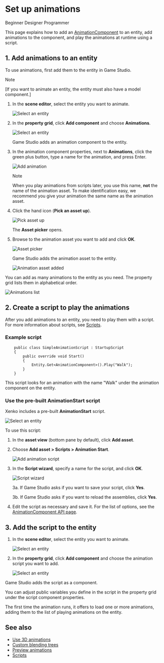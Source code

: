 # Set up animations

<span class="label label-doc-level">Beginner</span>
<span class="label label-doc-audience">Designer</span>
<span class="label label-doc-audience">Programmer</span>

This page explains how to add an [AnimationComponent](xref:SiliconStudio.Xenko.Animations.AnimationComponent) to an entity, add animations to the component, and play the animations at runtime using a script.

## 1. Add animations to an entity

To use animations, first add them to the entity in Game Studio. 

>[!Note]
>[If you want to animate an entity, the entity must also have a model component.]

1. In the **scene editor**, select the entity you want to animate.

    ![Select an entity](media/select-entity.png)

2. In the **property grid**, click **Add component** and choose **Animations**.

    ![Select an entity](media/select-animation-component.png)

    Game Studio adds an animation component to the entity.

3. In the animation component properties, next to **Animations**, click the green plus button, type a name for the animation, and press Enter.

    ![Add animation](media/add-animation.png)

    >[!Note]
    >When you play animations from scripts later, you use this name, **not** the name of the animation asset. To make identification easy, we recommend you give your animation the same name as the animation asset.
    
4. Click the hand icon (**Pick an asset up**).

    ![Pick asset up](media/pick-asset-up.png)

    The **Asset picker** opens.

5. Browse to the animation asset you want to add and click **OK**.

    ![Asset picker](media/asset-picker.png)

    Game Studio adds the animation asset to the entity.

    ![Animation asset added](media/animation-asset-added.png)

You can add as many animations to the entity as you need. The property grid lists them in alphabetical order.

![Animations list](media/animations-list.png)

## 2. Create a script to play the animations

After you add animations to an entity, you need to play them with a script. For more information about scripts, see [Scripts](../scripts/index.md).

### Example script

```
    public class SimpleAnimationScript : StartupScript
    {
        public override void Start()
        {
            Entity.Get<AnimationComponent>().Play("Walk");
        }
    }
```

This script looks for an animation with the name "Walk" under the animation component on the entity.

### Use the pre-built **AnimationStart** script

Xenko includes a pre-built **AnimationStart** script.

![Select an entity](media/animations-setup3.png)

To use this script:

1. In the **asset view** (bottom pane by default), click **Add asset**. 

2. Choose **Add asset > Scripts > Animation Start**.

    ![Add animation script](media/add-animation-script.png)

3. In the **Script wizard**, specify a name for the script, and click **OK**.

    ![Script wizard](media/name-animation-script.png)

    3a. If Game Studio asks if you want to save your script, click **Yes**.
    
    3b. If Game Studio asks if you want to reload the assemblies, click **Yes**.

4. Edit the script as necessary and save it. For the list of options, see the [AnimationComponent API page](xref:SiliconStudio.Xenko.Animations.AnimationComponent).

## 3. Add the script to the entity

1. In the **scene editor**, select the entity you want to animate.

    ![Select an entity](media/select-entity.png)

2. In the **property grid**, click **Add component** and choose the animation script you want to add.

    ![Select an entity](media/add-animation-script-component.png)

Game Studio adds the script as a component.

You can adjust public variables you define in the script in the property grid under the script component properties.

The first time the animation runs, it offers to load one or more animations, adding them to the list of playing animations on the entity.

## See also

* [Use 3D animations](use-animations.md)
* [Custom blending trees](custom-blending-trees.md)
* [Preview animations](preview-animations.md)
* [Scripts](../scripts/index.md)